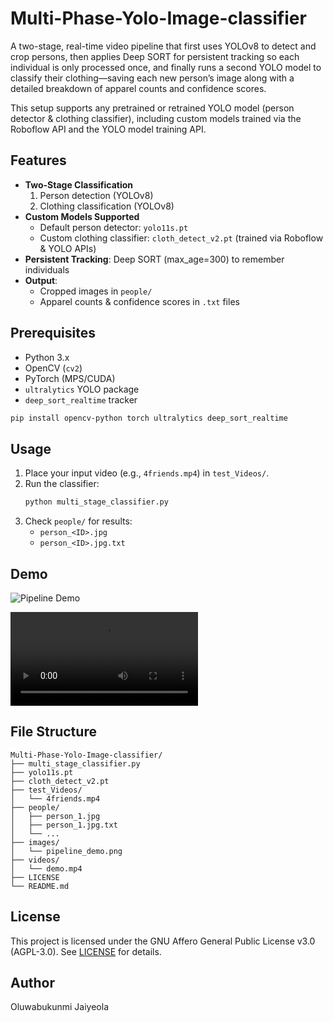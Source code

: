 # Multi-Phase-Yolo-Image-classifier

A two-stage, real-time video pipeline that first uses YOLOv8 to detect and crop persons, then applies Deep SORT for persistent tracking so each individual is only processed once, and finally runs a second YOLO model to classify their clothing—saving each new person’s image along with a detailed breakdown of apparel counts and confidence scores.

This setup supports any pretrained or retrained YOLO model (person detector & clothing classifier), including custom models trained via the Roboflow API and the YOLO model training API.

## Features

- **Two-Stage Classification**  
  1. Person detection (YOLOv8)  
  2. Clothing classification (YOLOv8)  
- **Custom Models Supported**  
  - Default person detector: `yolo11s.pt`  
  - Custom clothing classifier: `cloth_detect_v2.pt` (trained via Roboflow & YOLO APIs)  
- **Persistent Tracking**: Deep SORT (max_age=300) to remember individuals  
- **Output**:  
  - Cropped images in `people/`  
  - Apparel counts & confidence scores in `.txt` files  

## Prerequisites

- Python 3.x  
- OpenCV (`cv2`)  
- PyTorch (MPS/CUDA)  
- `ultralytics` YOLO package  
- `deep_sort_realtime` tracker  

```bash
pip install opencv-python torch ultralytics deep_sort_realtime
```

## Usage

1. Place your input video (e.g., `4friends.mp4`) in `test_Videos/`.  
2. Run the classifier:
   ```bash
   python multi_stage_classifier.py
   ```
3. Check `people/` for results:
   - `person_<ID>.jpg`  
   - `person_<ID>.jpg.txt`  

## Demo

<!-- Pipeline screenshot -->
![Pipeline Demo](images/pipeline_demo.png)

<!-- Short demo video -->
<video src="videos/demo.mp4" controls>Your browser does not support the video tag.</video>

## File Structure

```
Multi-Phase-Yolo-Image-classifier/
├── multi_stage_classifier.py
├── yolo11s.pt
├── cloth_detect_v2.pt
├── test_Videos/
│   └── 4friends.mp4
├── people/
│   ├── person_1.jpg
│   ├── person_1.jpg.txt
│   └── ...
├── images/
│   └── pipeline_demo.png
├── videos/
│   └── demo.mp4
├── LICENSE
└── README.md
```

## License

This project is licensed under the GNU Affero General Public License v3.0 (AGPL-3.0). See [LICENSE](LICENSE) for details.

## Author

Oluwabukunmi Jaiyeola
